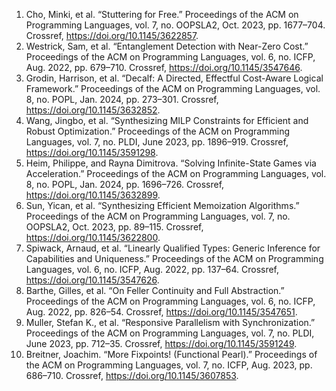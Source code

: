 1. Cho, Minki, et al. “Stuttering for Free.” Proceedings of the ACM on Programming Languages, vol. 7, no. OOPSLA2, Oct. 2023, pp. 1677–704. Crossref, <a href='https://doi.org/10.1145/3622857' target='_blank'>https://doi.org/10.1145/3622857</a>.
2. Westrick, Sam, et al. “Entanglement Detection with Near-Zero Cost.” Proceedings of the ACM on Programming Languages, vol. 6, no. ICFP, Aug. 2022, pp. 679–710. Crossref, <a href='https://doi.org/10.1145/3547646' target='_blank'>https://doi.org/10.1145/3547646</a>.
3. Grodin, Harrison, et al. “Decalf: A Directed, Effectful Cost-Aware Logical Framework.” Proceedings of the ACM on Programming Languages, vol. 8, no. POPL, Jan. 2024, pp. 273–301. Crossref, <a href='https://doi.org/10.1145/3632852' target='_blank'>https://doi.org/10.1145/3632852</a>.
4. Wang, Jingbo, et al. “Synthesizing MILP Constraints for Efficient and Robust Optimization.” Proceedings of the ACM on Programming Languages, vol. 7, no. PLDI, June 2023, pp. 1896–919. Crossref, <a href='https://doi.org/10.1145/3591298' target='_blank'>https://doi.org/10.1145/3591298</a>.
5. Heim, Philippe, and Rayna Dimitrova. “Solving Infinite-State Games via Acceleration.” Proceedings of the ACM on Programming Languages, vol. 8, no. POPL, Jan. 2024, pp. 1696–726. Crossref, <a href='https://doi.org/10.1145/3632899' target='_blank'>https://doi.org/10.1145/3632899</a>.
6. Sun, Yican, et al. “Synthesizing Efficient Memoization Algorithms.” Proceedings of the ACM on Programming Languages, vol. 7, no. OOPSLA2, Oct. 2023, pp. 89–115. Crossref, <a href='https://doi.org/10.1145/3622800' target='_blank'>https://doi.org/10.1145/3622800</a>.
7. Spiwack, Arnaud, et al. “Linearly Qualified Types: Generic Inference for Capabilities and Uniqueness.” Proceedings of the ACM on Programming Languages, vol. 6, no. ICFP, Aug. 2022, pp. 137–64. Crossref, <a href='https://doi.org/10.1145/3547626' target='_blank'>https://doi.org/10.1145/3547626</a>.
8. Barthe, Gilles, et al. “On Feller Continuity and Full Abstraction.” Proceedings of the ACM on Programming Languages, vol. 6, no. ICFP, Aug. 2022, pp. 826–54. Crossref, <a href='https://doi.org/10.1145/3547651' target='_blank'>https://doi.org/10.1145/3547651</a>.
9. Muller, Stefan K., et al. “Responsive Parallelism with Synchronization.” Proceedings of the ACM on Programming Languages, vol. 7, no. PLDI, June 2023, pp. 712–35. Crossref, <a href='https://doi.org/10.1145/3591249' target='_blank'>https://doi.org/10.1145/3591249</a>.
10. Breitner, Joachim. “More Fixpoints! (Functional Pearl).” Proceedings of the ACM on Programming Languages, vol. 7, no. ICFP, Aug. 2023, pp. 686–710. Crossref, <a href='https://doi.org/10.1145/3607853' target='_blank'>https://doi.org/10.1145/3607853</a>.